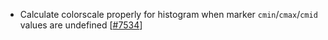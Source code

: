 - Calculate colorscale properly for histogram when marker `cmin`/`cmax`/`cmid` values are undefined [[#7534](https://github.com/plotly/plotly.js/pull/7534)]
